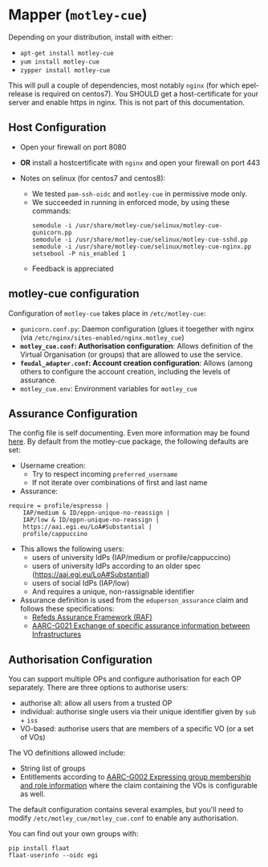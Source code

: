 # Mapper (`motley-cue`)

Depending on your distribution, install with either:
- `apt-get install motley-cue`
- `yum install motley-cue`
- `zypper install motley-cue`

This will pull a couple of dependencies, most notably `nginx` (for which
epel-release is required on centos7). You SHOULD
get a host-certificate for your server and enable https in nginx. This is
not part of this documentation. 

## Host Configuration

- Open your firewall on port 8080
- **OR** install a hostcertificate with `nginx` and open your firewall on
    port 443

- Notes on selinux (for centos7 and centos8):
    - We tested `pam-ssh-oidc` and `motley-cue` in permissive mode only.
    - We succeeded in running in enforced mode, by using these commands:
        ```config
        semodule -i /usr/share/motley-cue/selinux/motley-cue-gunicorn.pp
        semodule -i /usr/share/motley-cue/selinux/motley-cue-sshd.pp
        semodule -i /usr/share/motley-cue/selinux/motley-cue-nginx.pp
        setsebool -P nis_enabled 1
        ```
    - Feedback is appreciated

## motley-cue configuration

Configuration of `motley-cue` takes place in `/etc/motley-cue`:
- `gunicorn.conf.py`: Daemon configuration (glues it toegether with nginx (via `/etc/nginx/sites-enabled/nginx.motley_cue`)
- **`motley_cue.conf`: Authorisation configuration**: Allows definition of
    the Virtual Organisation (or groups) that are allowed to use the service.
- **`feudal_adapter.conf`: Account creation configuration**: Allows (among
    others to configure the account creation, including the levels of
    assurance. 
- `motley_cue.env`: Environment variables for `motley_cue`

## Assurance Configuration
The config file is self documenting. Even more information
may be found [here](https://git.scc.kit.edu/feudal/feudalAdapterLdf).
By default from the motley-cue package, the following defaults are
set:
- Username creation: 
    - Try to respect incoming `preferred_username`
    - If not iterate over combinations of first and last name
- Assurance:
```
require = profile/espresso |
    IAP/medium & ID/eppn-unique-no-reassign |
    IAP/low & ID/eppn-unique-no-reassign |
    https://aai.egi.eu/LoA#Substantial |
    profile/cappuccino
```
- This allows the following users:
    - users of university IdPs (IAP/medium or profile/cappuccino)
    - users of university IdPs according to an older spec (https://aai.egi.eu/LoA#Substantial)
    - users of social IdPs (IAP/low)
    - And requires a unique, non-rassignable identifier
- Assurance definition is used from the `eduperson_assurance` claim
and follows these specifications:
    - [Refeds Assurance Framework (RAF)](https://refeds.org/assurance)
    - [AARC-G021 Exchange of specific assurance information between Infrastructures](https://aarc-community.org/guidelines/aarc-g021)

## Authorisation Configuration
You can support multiple OPs and configure authorisation for each OP separately.
There are three options to authorise users:
- authorise all: allow all users from a trusted OP
- individual: authorise single users via their unique identifier given by `sub` + `iss`
- VO-based: authorise users that are members of a specific VO (or a set of VOs)

The VO definitions allowed include:
- String list of groups
- Entitlements according to [AARC-G002 Expressing group membership and role information](https://aarc-community.org/wp-content/uploads/2017/11/AARC-JRA1.4A-201710.pdf)
where the claim containing the VOs is configurable as well.

The default configuration contains several examples, but you'll need to modify `/etc/motley_cue/motley_cue.conf` to enable any authorisation.

You can find out your own groups with:
```
pip install flaat
flaat-userinfo --oidc egi
```



